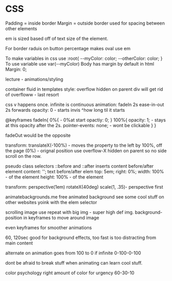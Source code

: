 # CSS
Padding = inside border
Margin = outside border used for spacing between other elements

em is sized based off of text size of the element.

For border raduis on button percentage makes oval use em

To make variables in css use
:root{
 --myColor: color;
 --otherColor: color;
}
To use variable use var(--myColor)
Body has margin by default in html
Margin: 0;

lecture - animations/styling

container fluid in templates
style: overflow hidden on parent div will get rid of overfloww - last resort

css                                     v happens once. infinite is continuous
animation: fadeIn 2s ease-in-out 2s forwards
opacity: 0 - starts invis         ^how long til it starts


@keyframes fadeIn{
    0%{     - 0%at start
        opactiy: 0;
    }
    100%{
        opacity: 1;   - stays at this opacity after the 2s.
        pointer-events: none; - wont be clickable
    }
}

fadeOut would be the opposite

transform: translateX(-100%) - moves the property to the left by 100%, off the page
                        (0%) - orignal position
use overflow-X hidden on parent so no side scroll on the row.

pseudo class selectors ::before and ::after
inserts content before/after element 
content: ''; text before/after elem
top: 5em;
right: 0%;
width: 100% - of the element
height: 100% - of the element

transform: perspective(1em) rotateX(40deg) scale(1, .35)- perspective first

animatebackgrounds.me free animated background
see some cool stuff on other websites yoink with the elem selector

scrolling image use repeat with big img - super high def img.
background-position in keyframes to move around image

even keyframes for smoother animations

60, 120sec good for background effects, too fast is too distracting from main content

alternate on animation goes from 100 to 0 if infinite 0-100-0-100

dont be afraid to break stuff when animating can learn cool stuff.

color psychology
    right amount of color for urgency
    60-30-10
